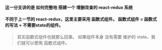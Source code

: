 #### 这一分支讲的是 如何完整地 搭建一个 增删改查的 react-redux 系统

#### 不同于上一节的 react-redux，这里主要采用 函数式组件。 函数式组件 = 函数式的写法 + 不需要state的组件。
> 其实函数式组件也就那么回事。 如果组件本身 没有需要 维护的 state，我们就可以使用 函数式组件。